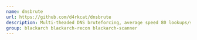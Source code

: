 ```yaml
---
name: dnsbrute
url: https://github.com/d4rkcat/dnsbrute
description: Multi-theaded DNS bruteforcing, average speed 80 lookups/second with 40 threads.
group: blackarch blackarch-recon blackarch-scanner
---
```

